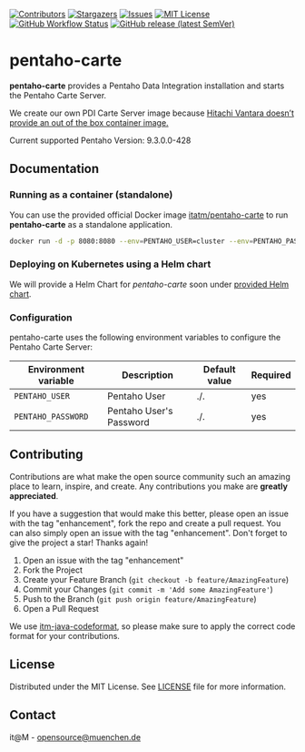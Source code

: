 <!-- PROJECT SHIELDS -->

[![Contributors][contributors-shield]][contributors-url]
[![Stargazers][stars-shield]][stars-url]
[![Issues][issues-shield]][issues-url]
[![MIT License][license-shield]][license-url]
[![GitHub Workflow Status][github-workflow-status]][github-workflow-status-url]
[![GitHub release (latest SemVer)][release-shield]][release-url]

# pentaho-carte

**pentaho-carte** provides a Pentaho Data Integration installation and starts the Pentaho Carte Server.

We create our own PDI Carte Server image because [Hitachi Vantara doesn’t provide an out of the box container image.](https://community.hitachivantara.com/blogs/archive-user/2021/09/09/pentaho-data-integration-on-kubernetes)

Current supported Pentaho Version: 9.3.0.0-428

## Documentation

### Running as a container (standalone)

You can use the provided official Docker image [itatm/pentaho-carte](https://github.com/it-at-m/pentaho-carte/pkgs/container/pentaho-carte) to run **pentaho-carte** as a standalone application.

```sh
docker run -d -p 8080:8080 --env=PENTAHO_USER=cluster --env=PENTAHO_PASSWORD=cluster --name pentaho-carte ghcr.io/it-at-m/pentaho-carte:0.0.1-snapshot
```

### Deploying on Kubernetes using a Helm chart

We will provide a Helm Chart for *pentaho-carte* soon under [provided Helm chart][helm-chart-github].

<!-- If you want to deploy pentaho-carte on a Kubernetes cluster, you can use the [provided Helm chart][helm-chart-github].-->

### Configuration

pentaho-carte uses the following environment variables to configure the Pentaho Carte Server:

| Environment variable | Description                             | Default value | Required |
|----------------------|-----------------------------------------|---------------| -------- |
| `PENTAHO_USER`       | Pentaho User                            | ./.           | yes      |  
| `PENTAHO_PASSWORD`   | Pentaho User's Password                 | ./.           | yes      |  

## Contributing

Contributions are what make the open source community such an amazing place to learn, inspire, and create. Any contributions you make are **greatly appreciated**.

If you have a suggestion that would make this better, please open an issue with the tag "enhancement", fork the repo and create a pull request. You can also simply open an issue with the tag "enhancement".
Don't forget to give the project a star! Thanks again!

1. Open an issue with the tag "enhancement"
2. Fork the Project
3. Create your Feature Branch (`git checkout -b feature/AmazingFeature`)
4. Commit your Changes (`git commit -m 'Add some AmazingFeature'`)
5. Push to the Branch (`git push origin feature/AmazingFeature`)
6. Open a Pull Request

We use [itm-java-codeformat](https://github.com/it-at-m/itm-java-codeformat), so please make sure to apply the correct code format for your contributions.

## License

Distributed under the MIT License. See [LICENSE](LICENSE) file for more information.

## Contact

it@M - opensource@muenchen.de

[contributors-shield]: https://img.shields.io/github/contributors/it-at-m/pentaho-carte.svg?style=for-the-badge
[contributors-url]: https://github.com/it-at-m/pentaho-carte/graphs/contributors
[forks-shield]: https://img.shields.io/github/forks/it-at-m/pentaho-carte.svg?style=for-the-badge
[forks-url]: https://github.com/it-at-m/pentaho-carte/network/members
[stars-shield]: https://img.shields.io/github/stars/it-at-m/pentaho-carte.svg?style=for-the-badge
[stars-url]: https://github.com/it-at-m/pentaho-carte/stargazers
[issues-shield]: https://img.shields.io/github/issues/it-at-m/pentaho-carte.svg?style=for-the-badge
[issues-url]: https://github.com/it-at-m/pentaho-carte/issues
[license-shield]: https://img.shields.io/github/license/it-at-m/pentaho-carte.svg?style=for-the-badge
[license-url]: https://github.com/it-at-m/pentaho-carte/blob/main/LICENSE
[github-workflow-status]: https://img.shields.io/github/actions/workflow/status/it-at-m/pentaho-carte/build.yaml?style=for-the-badge
[github-workflow-status-url]: https://github.com/it-at-m/pentaho-carte/actions/workflows/build.yaml
[release-shield]: https://img.shields.io/github/v/release/it-at-m/pentaho-carte?sort=semver&style=for-the-badge
[release-url]: https://github.com/it-at-m/pentaho-carte/releases
[helm-chart-github]: https://artifacthub.io/packages/helm/it-at-m/pentaho-carte